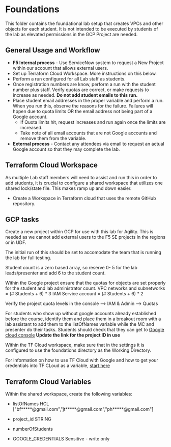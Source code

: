 # Foundations

This folder contains the foundational lab setup that creates VPCs and other objects for each student. It is not intended to be executed by students of the lab as elevated permissions in the GCP Project are needed.

## General Usage and Workflow
- **F5 Internal process** - Use ServiceNow system to request a New Project within our account that allows external users.
- Set up Terraform Cloud Workspace. More instructions on this below.
- Perform a run configured for all Lab staff as students.
- Once registration numbers are know, perform a run with the student number plus staff.  Verify quotas are correct, or make requests to increase as needed.  **Do not add student emails to this run.**
- Place student email addresses in the proper variable and perform a run.  When you run this, observe the reasons for the failure. Failures will hppen due to quota limits OR the email address not being part of a Google account. 
  - If Quota limits hit, request increases and run again once the limits are increased.
  - Take note of all email accounts that are not Google accounts and remove them from the variable.
- **External process** - Contact any attendees via email to request an actual Google account so that they may complete the lab.


## Terraform Cloud Workspace
As multiple Lab staff members will need to assist and run this in order to add students, it is crucial to configure a shared workspace that utilizes one shared lock/state file.  This makes ramp up and down easier.

- Create a Workspace in Terraform cloud that uses the remote GitHub repository.  


## GCP tasks

Create a new project within GCP for use with this lab for Agility.  This is needed as we cannot add external users to the F5 SE projects in the regions or in UDF.

The initial run of this should be set to accomodate the team that is running the lab for full testing.


Student count is a zero based array, so reserve 0- 5 for the lab leads/presenter and add 6 to the student count.

Within the Google project ensure that the quotas for objects are set properly for the student and lab administrator count.
VPC networks and subnetworks = (# Students + 6) * 3
IAM Service account = (# Students + 6) * 2

Verify the project quota levels in the console --> IAM & Admin --> Quotas



For students who show up without google accounts already established before the course, identify them and place them in a breakout room with a lab assistant to add them to the listOfNames variable while the MC and presenter do their tasks.  Students should check that they can get to [Google cloud console](https://console.cloud.google.com/iam-admin/quotas/qirs?project=f5-gcs-4261-sales-agility2022) 
**Update the link for the project ID in use**

Within the TF Cloud workspace, make sure that in the settings it is configured to use the foundations directory as the Working Directory.

For information on how to use TF Cloud with Google and how to get your credentials into TF CLoud as a variable, [start here](https://registry.terraform.io/providers/hashicorp/google/latest/docs/guides/getting_started)

## Terraform Cloud Variables 

Within the shared workspace, create the following variables:

- listOfNames HCL ["bf*****@gmail.com","jt*****@gmail.com","ph*****@gmail.com"]

- project_id STRING 

- numberOfStudents 

- GOOGLE_CREDENTIALS Sensitive - write only
